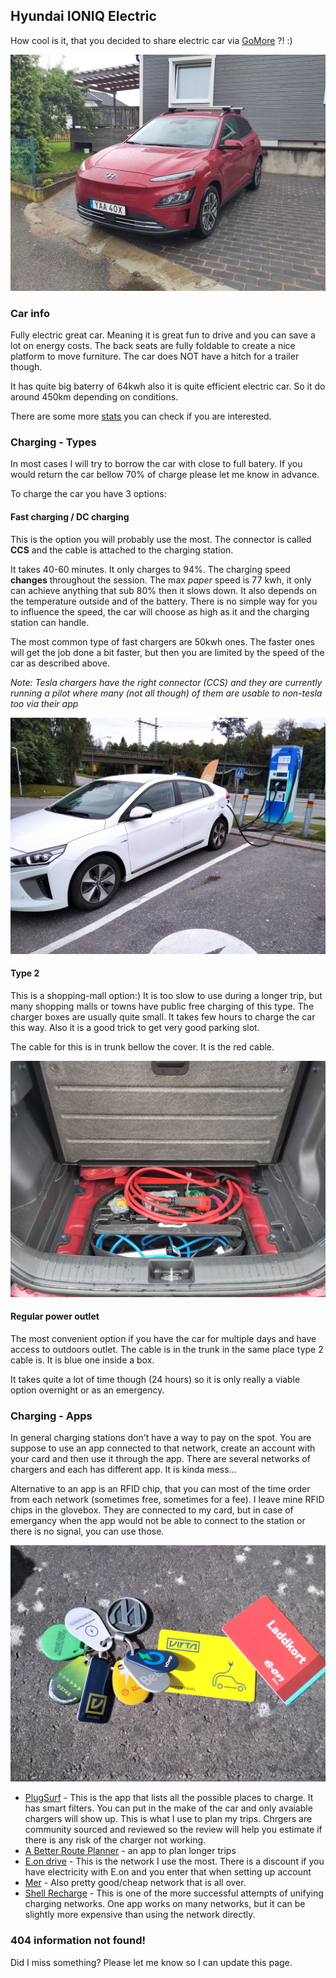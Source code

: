 ## Hyundai IONIQ Electric

How cool is it, that you decided to share electric car via [GoMore](https://gomore.se/hyrbil/520843) ?! :)

![Hyundai IONIQ](images/car.jpg)


### Car info

Fully electric great car. Meaning it is great fun to drive and you can save a lot on energy costs. The back seats are fully foldable to create a nice platform to move furniture. The car does NOT have a hitch for a trailer though.

It has quite big baterry of 64kwh also it is quite efficient electric car. So it do around 450km depending on conditions.

There are some more [stats](https://evcompare.io/cars/hyundai/hyundai-kona-electric-64-kwh/?units=metric) you can check if you are interested.

### Charging - Types

In most cases I will try to borrow the car with close to full batery. If you would return the car bellow 70% of charge please let me know in advance.

To charge the car you have 3 options:

#### Fast charging / DC charging

This is the option you will probably use the most. The connector is called **CCS** and the cable is attached to the charging station.

It takes 40-60 minutes. It only charges to 94%. The charging speed **changes** throughout the session. The max _paper_ speed is 77 kwh, it only can achieve anything that sub 80% then it slows down. It also depends on the temperature outside and of the battery. There is no simple way for you to influence the speed, the car will choose as high as it and the charging station can handle.

The most common type of fast chargers are 50kwh ones. The faster ones will get the job done a bit faster, but then you are limited by the speed of the car as described above.

_Note: Tesla chargers have the right connector (CCS) and they are currently running a pilot where many (not all though) of them are usable to non-tesla too via their app_


![Hyundai IONIQ](images/ccs.jpg)

#### Type 2

This is a shopping-mall option:) It is too slow to use during a longer trip, but many shopping malls or towns have public free charging of this type. The charger boxes are usually quite small. It takes few hours to charge the car this way. Also it is a good trick to get very good parking slot.

The cable for this is in trunk bellow the cover. It is the red cable.

![Hyundai IONIQ](images/cables.jpg)

#### Regular power outlet

The most convenient option if you have the car for multiple days and have access to outdoors outlet. The cable is in the trunk in the same place type 2 cable is. It is blue one inside a box.

It takes quite a lot of time though (24 hours) so it is only really a viable option overnight or as an emergency.

### Charging - Apps

In general charging stations don't have a way to pay on the spot. You are suppose to use an app connected to that network, create an account with your card and then use it through the app. There are several networks of chargers and each has different app. It is kinda mess...

Alternative to an app is an RFID chip, that you can most of the time order from each network (sometimes free, sometimes for a fee). I leave mine RFID chips in the glovebox. They are connected to my card, but in case of emergancy when the app would not be able to connect to the station or there is no signal, you can use those.

![Hyundai IONIQ](images/rfid.jpg)


- [PlugSurf](https://www.plugshare.com/) - This is the app that lists all the possible places to charge. It has smart filters. You can put in the make of the car and only avaiable chargers will show up. This is what I use to plan my trips. Chrgers are community sourced and reviewed so the review will help you estimate if there is any risk of the charger not working.
- [A Better Route Planner](https://abetterrouteplanner.com/) - an app to plan longer trips
- [E.on drive](https://play.google.com/store/apps/details?id=se.eon) - This is the network I use the most. There is a discount if you have electricity with E.on and you enter that when setting up account
- [Mer](https://no.mer.eco/) - Also pretty good/cheap network that is all over.
- [Shell Recharge](https://play.google.com/store/apps/details?id=com.thenewmotion.thenewmotion) - This is one of the more successful attempts of unifying charging networks. One app works on many networks, but it can be slightly more expensive than using the network directly.


### 404 information not found!

Did I miss something? Please let me know so I can update this page.
